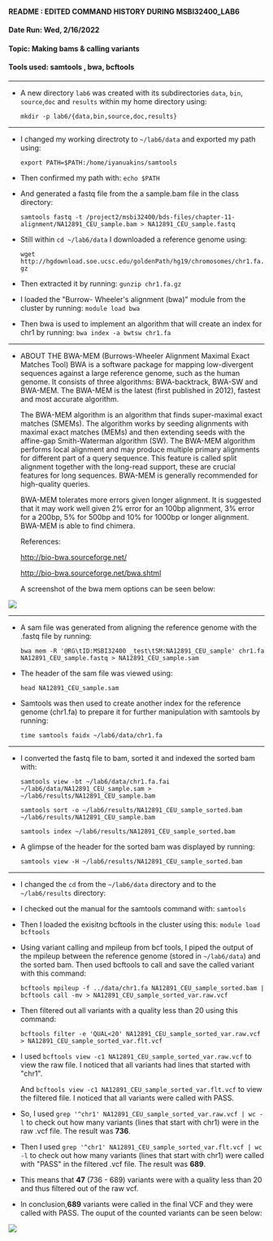 #### __README : EDITED COMMAND HISTORY DURING MSBI32400_LAB6__
#### __Date Run: Wed, 2/16/2022__
#### __Topic: Making bams & calling variants__
#### __Tools used: samtools , bwa, bcftools__

***
- A new directory `lab6` was created with its subdirectories `data`, `bin`, `source`,`doc` and `results` within my home directory using:

    `mkdir -p lab6/{data,bin,source,doc,results}`

***  
- I changed my working directroty to `~/lab6/data` and exported my path using:
    
    `export PATH=$PATH:/home/iyanuakins/samtools`

- Then confirmed my path with: `echo $PATH`

- And generated a fastq file from the a sample.bam file in the class directory:

    `samtools fastq -t /project2/msbi32400/bds-files/chapter-11-alignment/NA12891_CEU_sample.bam > NA12891_CEU_sample.fastq`

- Still within `cd ~/lab6/data` I downloaded a reference genome using:

    `wget http://hgdownload.soe.ucsc.edu/goldenPath/hg19/chromosomes/chr1.fa.gz` 
    
- Then extracted it by running: `gunzip chr1.fa.gz`
    
- I loaded the "Burrow- Wheeler's alignment (bwa)" module from the cluster by running: `module load bwa`
  
- Then bwa is used to implement an algorithm that will create an index for chr1 by running: `bwa index -a bwtsw chr1.fa`

***
- ABOUT THE BWA-MEM (Burrows-Wheeler Alignment Maximal Exact Matches Tool)
    BWA is a software package for mapping low-divergent sequences against a large reference genome, such as the human genome. It consists of three algorithms: BWA-backtrack, BWA-SW and BWA-MEM. The BWA-MEM is the latest (first published in 2012), fastest and most accurate algorithm.

    The BWA-MEM algorithm is an algorithm that finds super-maximal exact matches (SMEMs). The algorithm works by seeding alignments with maximal exact matches (MEMs) and then extending seeds with the affine-gap Smith-Waterman algorithm (SW). The BWA-MEM algorithm performs local alignment and may produce multiple primary alignments for different part of a query sequence. This feature is called split alignment together with the long-read support, these are crucial features for long sequences. BWA-MEM is generally recommended for high-quality queries. 

    BWA-MEM tolerates more errors given longer alignment. It is suggested that it may work well given 2% error for an 100bp alignment, 3% error for a 200bp, 5% for 500bp and 10% for 1000bp or longer alignment. BWA-MEM is able to find chimera.
    
    References:
    
    http://bio-bwa.sourceforge.net/
    
    http://bio-bwa.sourceforge.net/bwa.shtml

   A screenshot of the bwa mem options can be seen below:
   
![](https://uchicago.box.com/shared/static/7whpe5o9ye39wji7qgrh2qt0b4nruh0g.png)

***

- A sam file was generated from aligning the reference genome with the .fastq file by running: 

  `bwa mem -R '@RG\tID:MSBI32400 _test\tSM:NA12891_CEU_sample' chr1.fa NA12891_CEU_sample.fastq > NA12891_CEU_sample.sam`
  
- The header of the sam file was viewed using:

  `head NA12891_CEU_sample.sam`
  
- Samtools was then used to create another index for the reference genome (chr1.fa) to prepare it for further manipulation with samtools by running:

   `time samtools faidx ~/lab6/data/chr1.fa`

***
- I converted the fastq file to bam, sorted it and indexed the sorted bam with:

   `samtools view -bt ~/lab6/data/chr1.fa.fai ~/lab6/data/NA12891_CEU_sample.sam > ~/lab6/results/NA12891_CEU_sample.bam`
   
   `samtools sort -o ~/lab6/results/NA12891_CEU_sample_sorted.bam ~/lab6/results/NA12891_CEU_sample.bam`
   
   `samtools index ~/lab6/results/NA12891_CEU_sample_sorted.bam`
   
- A glimpse of the header for the sorted bam was displayed by running: 

   `samtools view -H ~/lab6/results/NA12891_CEU_sample_sorted.bam`

***
- I changed the `cd` from the `~/lab6/data` directory and to the `~/lab6/results` directory:

- I checked out the manual for the samtools command with: `samtools`

- Then I loaded the exisitng bcftools in the cluster using this: `module load bcftools`

- Using variant calling and mpileup from bcf tools, I piped the output of the mpileup between the reference genome (stored in `~/lab6/data`) and the sorted bam. Then used bcftools to call and save the called variant with this command: 

    `bcftools mpileup -f ../data/chr1.fa NA12891_CEU_sample_sorted.bam | bcftools call -mv > NA12891_CEU_sample_sorted_var.raw.vcf`

- Then filtered out all variants with a quality less than 20 using this command:

    `bcftools filter -e 'QUAL<20' NA12891_CEU_sample_sorted_var.raw.vcf > NA12891_CEU_sample_sorted_var.flt.vcf`
    
- I used `bcftools view -c1 NA12891_CEU_sample_sorted_var.raw.vcf` to view the raw file. I noticed that all variants had lines that started with "chr1".

    And `bcftools view -c1 NA12891_CEU_sample_sorted_var.flt.vcf` to view the filtered file. I noticed that all variants were called with PASS.  

- So, I used `grep '^chr1' NA12891_CEU_sample_sorted_var.raw.vcf | wc -l` to check out how many variants (lines that start with chr1) were in the raw .vcf file. The result was __736__.

- Then I used `grep '^chr1' NA12891_CEU_sample_sorted_var.flt.vcf | wc -l` to check out how many variants (lines that start with chr1) were called with "PASS" in the filtered .vcf file. The result was __689__.

- This means that __47__ (736 - 689) variants were with a quality less than 20 and thus filtered out of the raw vcf. 

- In conclusion,__689__ variants were called in the final VCF and they were called with PASS. The ouput of the counted variants can be seen below:

![](https://uchicago.box.com/shared/static/w14sqmq81h69ih9givu5xsqo6juzid65.png)
